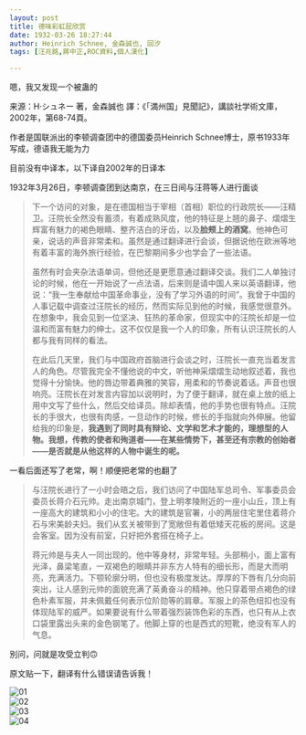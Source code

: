 ```yaml
---
layout: post
title: 德味彩虹屁欣赏
date: 1932-03-26 18:27:44
author: Heinrich Schnee, 金森誠也, 回汐
tags: [汪兆銘,蔣中正,ROC資料,個人漢化]

---
```


嗯，我又发现一个被蛊的

来源：H·シュネー 著，金森誠也 譯：《「満州国」見聞記》，講談社学術文庫，2002年，第68-74頁。

作者是国联派出的李顿调查团中的德国委员Heinrich Schnee博士，原书1933年写成，德语我无能为力

目前没有中译本，以下译自2002年的日译本

1932年3月26日，李顿调查团到达南京，在三日间与汪蒋等人进行面谈  

> 下一个访问的对象，是在德国相当于宰相（首相）职位的行政院长——汪精卫。汪院长全然没有蓄须，有着成熟风度，他的特征是上翘的鼻子、熠熠生辉富有魅力的褐色眼睛、整齐洁白的牙齿，以及**脸颊上的酒窝**。他神色可亲，说话的声音非常柔和。虽然是通过翻译进行会谈，但据说他在欧洲等地有着丰富的海外旅行经验，在巴黎期间多少也学会了一些法语。  
> 
> 虽然有时会夹杂法语单词，但他还是更愿意通过翻译交谈。我们二人单独讨论的时候，他在一开始说了一点法语，后来则是请中国人来以英语翻译，他说：“我一生奉献给中国革命事业，没有了学习外语的时间”。我曾于中国的人事记载中调查过汪院长的经历，然而实际见到他的时候，我感觉很意外。在想象中，我会见到一位坚决、狂热的革命家，但现实中的汪院长却是一位温和而富有魅力的绅士。这不仅仅是我一个人的印象，所有认识汪院长的人都与我有同样的看法。
> 
> 在此后几天里，我们与中国政府首脑进行会谈之时，汪院长一直充当着发言人的角色。尽管我完全不懂他说的中文，听他神采熠熠生动地叙述着，我也觉得十分愉快。他的唇边带着典雅的笑容，用柔和的节奏说着话。声音也很响亮。汪院长在对发言内容加以说明时，为了便于翻译，就在桌上放的纸上用中文写了些什么，然后交给译员。除却表情，他的手势也很有特点。汪院长的手很大，也很有肉感，一旦动作的时候，修长的手指就向外伸展。他留给我的印象是，**我遇到了同时具有辩论、文学和艺术才能的，理想型的人物。我想，传教的使者和殉道者——在某些情势下，甚至还有宗教的创始者——是否就是从他这样的人物中诞生的呢。**

一看后面还写了老常，啊！顺便把老常的也翻了

> 与汪院长进行了一小时会晤之后，我们访问了中国陆军总司令、军事委员会委员长蒋介石元帅。走出南京城门，登上明孝陵附近的一座小山丘，顶上有一座高大的建筑和小小的住宅。大的建筑是官署，小的两层住宅里住着蒋介石与宋美龄夫妇。我们从玄关被带到了宽敞但有着低矮天花板的房间。这是会客室。因为没有前室，只好把外套搭在椅子上。
> 
> 蒋元帅是与夫人一同出现的。他中等身材，非常年轻。头部稍小，面上富有光泽，鼻梁笔直，一双褐色的眼睛并非东方人特有的细长形，而是大而明亮，充满活力。下颚轮廓分明，但也没有极度发达。厚厚的下唇有几分向前突出，让人感到元帅的面貌充满了英勇奋斗的精神。他只穿着带点褐色的绿色朴素军服，并未佩戴任何表示位阶勋等的肩章。军服上的茶色纽扣也没有体现陆军的威严。如果要说有什么带着强烈装饰色彩的东西，也只有从上衣口袋里露出头来的金色钢笔了。他脚上穿的也是西式的短靴，绝没有军人的气息。

別问，问就是攻受立判🙃

原文贴一下，翻译有什么错误请告诉我！

![01](https://i.loli.net/2020/07/19/ag69osBO87htuik.jpg)  
![02](http://imglf4.nosdn.127.net/img/YnZvamxBaTlBYW91UTQ3OTN0YTlYWnRwUlNTaDRZcEw3ZEF2ZmNSNmVzcm1SYWpDaXo2T093PT0.jpg)  
![03](http://imglf6.nosdn.127.net/img/YnZvamxBaTlBYW91UTQ3OTN0YTlYU1FqK3M2djRyOXRyc2J1aGVXWlFoMkJBTDQ3RitzaEFBPT0.jpg)  
![04](http://imglf3.nosdn.127.net/img/YnZvamxBaTlBYW91UTQ3OTN0YTlYU2NaUzBoWUFPTFpNc2JQbVBVQytWZGdYeUh5ZGdZZHZBPT0.jpg)
